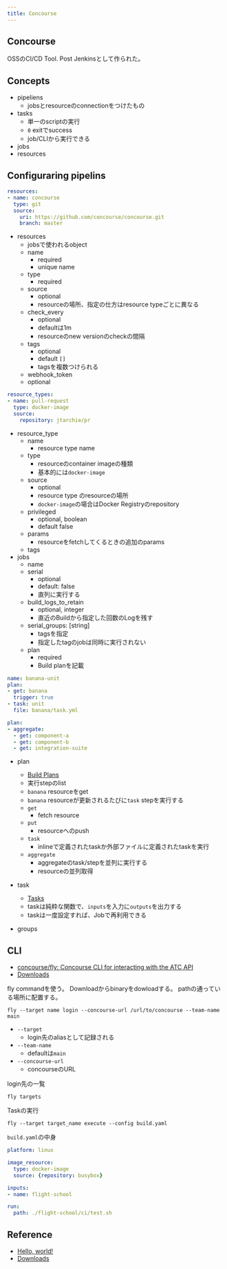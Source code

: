 ```yaml
---
title: Concourse
---
```


## Concourse
OSSのCI/CD Tool.
Post Jenkinsとして作られた。

## Concepts
* pipeliens
    * jobsとresourceのconnectionをつけたもの
* tasks
    * 単一のscriptの実行
    * `0` exitでsuccess
    * job/CLIから実行できる
* jobs
* resources

## Configuraring pipelins

```yaml
resources:
- name: concourse
  type: git
  source:
    uri: https://github.com/concourse/concourse.git
    branch: master
```

* resources
    * jobsで使われるobject
    * name
        * required
        * unique name
    * type
        * required
    * source
        * optional
        * resourceの場所、指定の仕方はresource typeごとに異なる
    * check_every
        * optional
        * defaultは1m
        * resourceのnew versionのcheckの間隔
    * tags
        * optional
        * default `[]`
        * tagsを複数つけられる
    * webhook_token
    * optional

```yaml
resource_types:
- name: pull-request
  type: docker-image
  source:
    repository: jtarchie/pr
```

* resource_type
    * name
        * resource type name
    * type
        * resourceのcontainer imageの種類
        * 基本的には`docker-image`
    * source
        * optional
        * resource type のresourceの場所
        * `docker-image`の場合はDocker Registryのrepository
    * privileged
        * optional, boolean
        * default false
    * params
        * resourceをfetchしてくるときの追加のparams
    * tags
* jobs
    * name
    * serial
        * optional
        * default: false
        * 直列に実行する
    * build_logs_to_retain
        * optional, integer
        * 直近のBuildから指定した回数のLogを残す
    * serial_groups: [string]
        * tagsを指定
        * 指定したtagのjobは同時に実行されない
    * plan
        * required
        * Build planを記載

```yaml
name: banana-unit
plan:
- get: banana
  trigger: true
- task: unit
  file: banana/task.yml
```

```yaml
plan:
- aggregate:
  - get: component-a
  - get: component-b
  - get: integration-suite
```

* plan
    * [Build Plans](https://concourse.ci/build-plans.html)
    * 実行stepのlist
    * `banana` resourceをget
    * `banana` resourceが更新されるたびに`task` stepを実行する
    * `get`
        * fetch resource
    * `put`
        * resourceへのpush
    * `task`
        * inlineで定義されたtaskか外部ファイルに定義されたtaskを実行
    * `aggregate`
        * aggregateのtask/stepを並列に実行する
        * resourceの並列取得


* task
    * [Tasks](https://concourse.ci/running-tasks.html#platform)
    * taskは純粋な関数で、`inputs`を入力に`outputs`を出力する
    * taskは一度設定すれば、Jobで再利用できる
* groups


## CLI
* [concourse/fly: Concourse CLI for interacting with the ATC API](https://github.com/concourse/fly)
* [Downloads](https://concourse.ci/downloads.html)

fly commandを使う。
Downloadからbinaryをdowloadする。
pathの通っている場所に配置する。

```
fly --target name login --concourse-url /url/to/concourse --team-name main
```

* `--target`
    * login先のaliasとして記録される
* `--team-name`
    * defaultは`main`
* `--concourse-url`
    * concourseのURL


login先の一覧

```
fly targets
```

Taskの実行

```
fly --target target_name execute --config build.yaml
```

`build.yaml`の中身

```yaml
platform: linux

image_resource:
  type: docker-image
  source: {repository: busybox}

inputs:
- name: flight-school

run:
  path: ./flight-school/ci/test.sh
```


## Reference
* [Hello, world!](https://concourse.ci/hello-world.html)
* [Downloads](https://concourse.ci/downloads.html)
